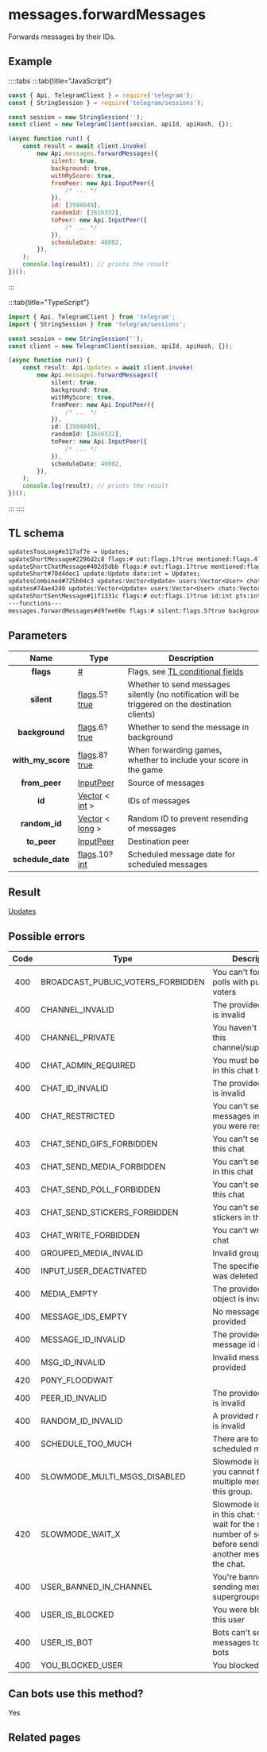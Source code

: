 # messages.forwardMessages

Forwards messages by their IDs.

## Example

::::tabs
:::tab{title="JavaScript"}

```js
const { Api, TelegramClient } = require('telegram');
const { StringSession } = require('telegram/sessions');

const session = new StringSession('');
const client = new TelegramClient(session, apiId, apiHash, {});

(async function run() {
    const result = await client.invoke(
        new Api.messages.forwardMessages({
            silent: true,
            background: true,
            withMyScore: true,
            fromPeer: new Api.InputPeer({
                /* ... */
            }),
            id: [3594049],
            randomId: [2616332],
            toPeer: new Api.InputPeer({
                /* ... */
            }),
            scheduleDate: 46082,
        }),
    );
    console.log(result); // prints the result
})();
```

:::

:::tab{title="TypeScript"}

```ts
import { Api, TelegramClient } from 'telegram';
import { StringSession } from 'telegram/sessions';

const session = new StringSession('');
const client = new TelegramClient(session, apiId, apiHash, {});

(async function run() {
    const result: Api.Updates = await client.invoke(
        new Api.messages.forwardMessages({
            silent: true,
            background: true,
            withMyScore: true,
            fromPeer: new Api.InputPeer({
                /* ... */
            }),
            id: [3594049],
            randomId: [2616332],
            toPeer: new Api.InputPeer({
                /* ... */
            }),
            scheduleDate: 46082,
        }),
    );
    console.log(result); // prints the result
})();
```

:::
::::

## TL schema

```txt
updatesTooLong#e317af7e = Updates;
updateShortMessage#2296d2c8 flags:# out:flags.1?true mentioned:flags.4?true media_unread:flags.5?true silent:flags.13?true id:int user_id:int message:string pts:int pts_count:int date:int fwd_from:flags.2?MessageFwdHeader via_bot_id:flags.11?int reply_to:flags.3?MessageReplyHeader entities:flags.7?Vector<MessageEntity> = Updates;
updateShortChatMessage#402d5dbb flags:# out:flags.1?true mentioned:flags.4?true media_unread:flags.5?true silent:flags.13?true id:int from_id:int chat_id:int message:string pts:int pts_count:int date:int fwd_from:flags.2?MessageFwdHeader via_bot_id:flags.11?int reply_to:flags.3?MessageReplyHeader entities:flags.7?Vector<MessageEntity> = Updates;
updateShort#78d4dec1 update:Update date:int = Updates;
updatesCombined#725b04c3 updates:Vector<Update> users:Vector<User> chats:Vector<Chat> date:int seq_start:int seq:int = Updates;
updates#74ae4240 updates:Vector<Update> users:Vector<User> chats:Vector<Chat> date:int seq:int = Updates;
updateShortSentMessage#11f1331c flags:# out:flags.1?true id:int pts:int pts_count:int date:int media:flags.9?MessageMedia entities:flags.7?Vector<MessageEntity> = Updates;
---functions---
messages.forwardMessages#d9fee60e flags:# silent:flags.5?true background:flags.6?true with_my_score:flags.8?true from_peer:InputPeer id:Vector<int> random_id:Vector<long> to_peer:InputPeer schedule_date:flags.10?int = Updates;
```

## Parameters

|       Name        | Type                                                                                                                              | Description                                                                                             |
| :---------------: | --------------------------------------------------------------------------------------------------------------------------------- | ------------------------------------------------------------------------------------------------------- |
|     **flags**     | [#](https://core.telegram.org/type/%23)                                                                                           | Flags, see [TL conditional fields](https://core.telegram.org/mtproto/TL-combinators#conditional-fields) |
|    **silent**     | [flags](https://core.telegram.org/mtproto/TL-combinators#conditional-fields).5?[true](https://core.telegram.org/constructor/true) | Whether to send messages silently (no notification will be triggered on the destination clients)        |
|  **background**   | [flags](https://core.telegram.org/mtproto/TL-combinators#conditional-fields).6?[true](https://core.telegram.org/constructor/true) | Whether to send the message in background                                                               |
| **with_my_score** | [flags](https://core.telegram.org/mtproto/TL-combinators#conditional-fields).8?[true](https://core.telegram.org/constructor/true) | When forwarding games, whether to include your score in the game                                        |
|   **from_peer**   | [InputPeer](https://core.telegram.org/type/InputPeer)                                                                             | Source of messages                                                                                      |
|      **id**       | [Vector](https://core.telegram.org/type/Vector%20t) < [int](https://core.telegram.org/type/int) >                                 | IDs of messages                                                                                         |
|   **random_id**   | [Vector](https://core.telegram.org/type/Vector%20t) < [long](https://core.telegram.org/type/long) >                               | Random ID to prevent resending of messages                                                              |
|    **to_peer**    | [InputPeer](https://core.telegram.org/type/InputPeer)                                                                             | Destination peer                                                                                        |
| **schedule_date** | [flags](https://core.telegram.org/mtproto/TL-combinators#conditional-fields).10?[int](https://core.telegram.org/type/int)         | Scheduled message date for scheduled messages                                                           |

## Result

[Updates](https://core.telegram.org/type/Updates)

## Possible errors

| Code | Type                              | Description                                                                                                                     |
| :--: | --------------------------------- | ------------------------------------------------------------------------------------------------------------------------------- |
| 400  | BROADCAST_PUBLIC_VOTERS_FORBIDDEN | You can't forward polls with public voters                                                                                      |
| 400  | CHANNEL_INVALID                   | The provided channel is invalid                                                                                                 |
| 400  | CHANNEL_PRIVATE                   | You haven't joined this channel/supergroup                                                                                      |
| 400  | CHAT_ADMIN_REQUIRED               | You must be an admin in this chat to do this                                                                                    |
| 400  | CHAT_ID_INVALID                   | The provided chat id is invalid                                                                                                 |
| 400  | CHAT_RESTRICTED                   | You can't send messages in this chat, you were restricted                                                                       |
| 403  | CHAT_SEND_GIFS_FORBIDDEN          | You can't send gifs in this chat                                                                                                |
| 403  | CHAT_SEND_MEDIA_FORBIDDEN         | You can't send media in this chat                                                                                               |
| 403  | CHAT_SEND_POLL_FORBIDDEN          | You can't send polls in this chat                                                                                               |
| 403  | CHAT_SEND_STICKERS_FORBIDDEN      | You can't send stickers in this chat.                                                                                           |
| 403  | CHAT_WRITE_FORBIDDEN              | You can't write in this chat                                                                                                    |
| 400  | GROUPED_MEDIA_INVALID             | Invalid grouped media                                                                                                           |
| 400  | INPUT_USER_DEACTIVATED            | The specified user was deleted                                                                                                  |
| 400  | MEDIA_EMPTY                       | The provided media object is invalid                                                                                            |
| 400  | MESSAGE_IDS_EMPTY                 | No message ids were provided                                                                                                    |
| 400  | MESSAGE_ID_INVALID                | The provided message id is invalid                                                                                              |
| 400  | MSG_ID_INVALID                    | Invalid message ID provided                                                                                                     |
| 420  | P0NY_FLOODWAIT                    |                                                                                                                                 |
| 400  | PEER_ID_INVALID                   | The provided peer id is invalid                                                                                                 |
| 400  | RANDOM_ID_INVALID                 | A provided random ID is invalid                                                                                                 |
| 400  | SCHEDULE_TOO_MUCH                 | There are too many scheduled messages                                                                                           |
| 400  | SLOWMODE_MULTI_MSGS_DISABLED      | Slowmode is enabled, you cannot forward multiple messages to this group.                                                        |
| 420  | SLOWMODE_WAIT_X                   | Slowmode is enabled in this chat: you must wait for the specified number of seconds before sending another message to the chat. |
| 400  | USER_BANNED_IN_CHANNEL            | You're banned from sending messages in supergroups/channels                                                                     |
| 400  | USER_IS_BLOCKED                   | You were blocked by this user                                                                                                   |
| 400  | USER_IS_BOT                       | Bots can't send messages to other bots                                                                                          |
| 400  | YOU_BLOCKED_USER                  | You blocked this user                                                                                                           |

## Can bots use this method?

Yes

## Related pages
